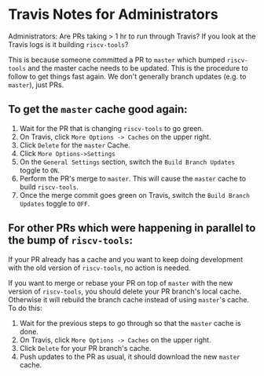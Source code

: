 # Travis Notes for Administrators

Administrators: Are PRs taking > 1 hr to run through Travis? If you look at the Travis logs is it building `riscv-tools`?

This is because someone committed a PR to `master` which bumped `riscv-tools` and the master cache needs to be updated.
This is the procedure to follow to get things fast again. We don't generally branch updates (e.g. to `master`), just PRs.

To get the `master` cache good again:
----------------------------------

1. Wait for the PR that is changing `riscv-tools` to go green.
2. On Travis, click `More Options -> Caches` on the upper right.
3. Click `Delete` for the `master` Cache. 
4. Click `More Options->Settings`
5. On the `General Settings` section, switch the `Build Branch Updates` toggle to `ON`.
6. Perform the PR's merge to `master`. This will cause the `master` cache to build `riscv-tools`.
7. Once the merge commit goes green on Travis, switch the `Build Branch Updates` toggle to `OFF`.

For other PRs which were happening in parallel to the bump of `riscv-tools`:
----------------------------------------------------------------------------

If your PR already has a cache and you want to keep doing development with the old version of `riscv-tools`, no action is needed. 

If you want to merge or rebase your PR on top of `master` with the new version of `riscv-tools`, you should delete your PR branch's local cache. Otherwise it will rebuild the branch cache instead of using `master`'s cache. To do this:

1. Wait for the previous steps to go through so that the `master` cache is done. 
2. On Travis, click `More Options -> Caches` on the upper right.
3. Click `Delete` for your PR branch's cache.
4. Push updates to the PR as usual, it should download the new `master` cache.
